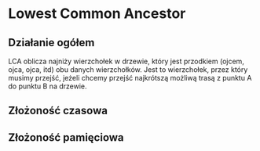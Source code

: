 # Lowest Common Ancestor
## Działanie ogółem
LCA oblicza najniży wierzchołek w drzewie, który jest przodkiem (ojcem, ojca, ojca, itd) obu danych wierzchołków. Jest to wierzchołek, przez który musimy przejść, jeżeli chcemy przejść najkrótszą możliwą trasą z punktu A do punktu B na drzewie.

## Złożoność czasowa
## Złożoność pamięciowa
